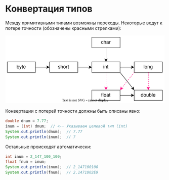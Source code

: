 # Конвертация типов

Между примитивными типами возможны переходы. Некоторые ведут к потере точности (обозначены красными стрелками):

![type-conversion.drawio](img/type-conversion.drawio.svg)

Конвертации с потерей точности должны быть описаны явно:

```java
double dnum = 7.77;
inum = (int) dnum;  // <-- Указываем целевой тип (int)
System.out.println(dnum);  // 7.77
System.out.println(inum);  // 7
```

Остальные происходят автоматически:

```java
int inum = 2_147_100_100;
float fnum = inum;
System.out.println(inum);  // 2_147100100
System.out.println(fnum);  // 2.1471002E9
```

